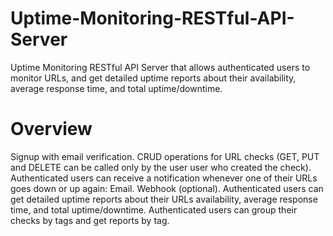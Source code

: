 # Uptime-Monitoring-RESTful-API-Server
Uptime Monitoring RESTful API Server that allows authenticated users to monitor URLs, and get detailed uptime reports about their availability, average response time, and total uptime/downtime.

# Overview
Signup with email verification. CRUD operations for URL checks (GET, PUT and DELETE can be called only by the user user who created the check).
Authenticated users can receive a notification whenever one of their URLs goes down or up again: Email. Webhook (optional).
Authenticated users can get detailed uptime reports about their URLs availability, average response time, and total uptime/downtime.
Authenticated users can group their checks by tags and get reports by tag.
